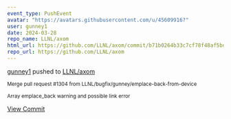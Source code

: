 ```yaml
---
event_type: PushEvent
avatar: "https://avatars.githubusercontent.com/u/45609916?"
user: gunney1
date: 2024-03-28
repo_name: LLNL/axom
html_url: https://github.com/LLNL/axom/commit/b71b0264b33c7cf78f48af5bd634ab8afd14f083
repo_url: https://github.com/LLNL/axom
---
```


<a href='https://github.com/gunney1' target='_blank'>gunney1</a> pushed to <a href='https://github.com/LLNL/axom' target='_blank'>LLNL/axom</a>

<small>Merge pull request #1304 from LLNL/bugfix/gunney/emplace-back-from-device

Array emplace_back warning and possible link error</small>

<a href='https://github.com/LLNL/axom/commit/b71b0264b33c7cf78f48af5bd634ab8afd14f083' target='_blank'>View Commit</a>